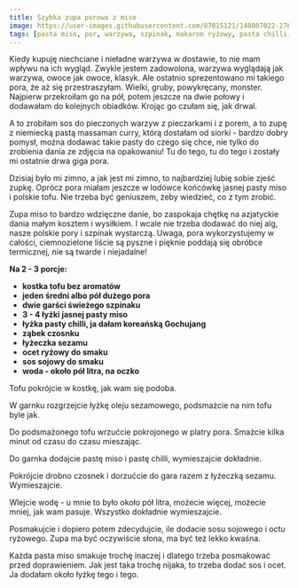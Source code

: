 ```yaml
---
title: Szybka zupa porowa z miso
image: https://user-images.githubusercontent.com/87815121/148807022-2767c722-f1dc-4c43-a524-81917f1a729b.jpeg
tags: [pasta miso, por, warzywa, szpinak, makaron ryżowy, pasta chilli, sezam, ocet ryżowy, zapasy, tofu, olej sezamowy]
---
```


Kiedy kupuję niechciane i nieładne warzywa w dostawie, to nie mam wpływu na ich wygląd. Zwykle jestem zadowolona, warzywa wyglądają jak warzywa, owoce jak owoce, 
klasyk. Ale ostatnio sprezentowano mi takiego pora, że aż się przestraszyłam. Wielki, gruby, powykręcany, monster. Najpierw przekroiłam go na pół, potem jeszcze 
na dwie połowy i dodawałam do kolejnych obiadków. Krojąc go czułam się, jak drwal. 

A to zrobiłam sos do pieczonych warzyw z pieczarkami i z porem, a to zupę z niemiecką pastą massaman curry, którą dostałam od siorki - bardzo dobry pomysł, 
można dodawać takie pasty do czego się chce, nie tylko do zrobienia dania ze zdjęcia na opakowaniu! Tu do tego, tu do tego i zostały mi ostatnie drwa giga pora.

Dzisiaj było mi zimno, a jak jest mi zimno, to najbardziej lubię sobie zjeść zupkę. Oprócz pora miałam jeszcze w lodówce końcówkę jasnej pasty miso i polskie
tofu. Nie trzeba być geniuszem, żeby wiedzieć, co z tym zrobić. 

Zupa miso to bardzo wdzięczne danie, bo zaspokaja chętkę na azjatyckie dania małym kosztem i wysiłkiem.
I wcale nie trzeba dodawać do niej alg, nasze polskie pory i szpinak wystarczą. Uwaga, pora wykorzystujemy w całości, ciemnozielone liście są pyszne i pięknie
poddają się obróbce termicznej, nie są twarde i niejadalne!

**Na 2 - 3 porcje:**

- **kostka tofu bez aromatów**
- **jeden średni albo pół dużego pora**
- **dwie garści świeżego szpinaku**
- **3 - 4 łyżki jasnej pasty miso**
- **łyżka pasty chilli, ja dałam koreańską Gochujang**
- **ząbek czosnku**
- **łyżeczka sezamu**
- **ocet ryżowy do smaku**
- **sos sojowy do smaku**
- **woda - około pół litra, na oczko**

Tofu pokrójcie w kostkę, jak wam się podoba. 

W garnku rozgrzejcie łyżkę oleju sezamowego, podsmażcie na nim tofu byle jak. 

Do podsmażonego tofu wrzućcie pokrojonego w platry pora. Smażcie kilka minut od czasu do czasu mieszając. 

Do garnka dodajcie pastę miso i pastę chilli, wymieszajcie dokładnie.

Pokrójcie drobno czosnek i dorzućcie do gara razem z łyżeczką sezamu. Wymieszajcie.

Wlejcie wodę - u mnie to było około pół litra, możecie więcej, możecie mniej, jak wam pasuje. Wszystko dokładnie wymieszajcie. 

Posmakujcie i dopiero potem zdecydujcie, ile dodacie sosu sojowego i octu ryżowego. Zupa ma być oczywiście słona, ma być też lekko kwaśna. 

Każda pasta miso smakuje trochę inaczej i dlatego trzeba posmakować przed doprawieniem. Jak jest taka trochę nijaka, to trzeba dodać sos i ocet. Ja dodałam 
około łyżkę tego i tego. 
